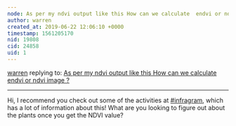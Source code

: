 ```yaml
---
node: As per my ndvi output like this How can we calculate  endvi or ndvi image ?
author: warren
created_at: 2019-06-22 12:06:10 +0000
timestamp: 1561205170
nid: 19808
cid: 24858
uid: 1
---
```




[warren](../profile/warren) replying to: [As per my ndvi output like this How can we calculate  endvi or ndvi image ?](../notes/it13/06-22-2019/as-per-my-ndvi-output-like-this-how-can-we-calculate-endvi-or-ndvi-image)

----
Hi, I recommend you check out some of the activities at [#infragram](/tag/infragram), which has a lot of information about this! What are you looking to figure out about the plants once you get the NDVI value?